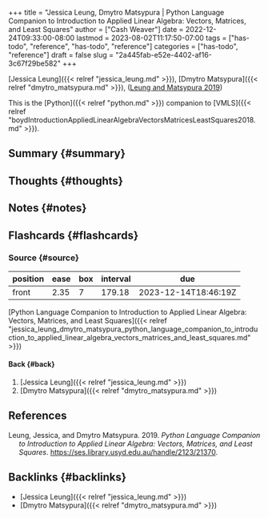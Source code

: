 +++
title = "Jessica Leung, Dmytro Matsypura | Python Language Companion to Introduction to Applied Linear Algebra: Vectors, Matrices, and Least Squares"
author = ["Cash Weaver"]
date = 2022-12-24T09:33:00-08:00
lastmod = 2023-08-02T11:17:50-07:00
tags = ["has-todo", "reference", "has-todo", "reference"]
categories = ["has-todo", "reference"]
draft = false
slug = "2a445fab-e52e-4402-af16-3c67f29be582"
+++

[Jessica Leung]({{< relref "jessica_leung.md" >}}), [Dmytro Matsypura]({{< relref "dmytro_matsypura.md" >}}), (<a href="#citeproc_bib_item_1">Leung and Matsypura 2019</a>)

This is the [Python]({{< relref "python.md" >}}) companion to [VMLS]({{< relref "boydIntroductionAppliedLinearAlgebraVectorsMatricesLeastSquares2018.md" >}}).


## Summary {#summary}


## Thoughts {#thoughts}


## Notes {#notes}


## Flashcards {#flashcards}


### Source {#source}

| position | ease | box | interval | due                  |
|----------|------|-----|----------|----------------------|
| front    | 2.35 | 7   | 179.18   | 2023-12-14T18:46:19Z |

[Python Language Companion to Introduction to Applied Linear Algebra: Vectors, Matrices, and Least Squares]({{< relref "jessica_leung_dmytro_matsypura_python_language_companion_to_introduction_to_applied_linear_algebra_vectors_matrices_and_least_squares.md" >}})


#### Back {#back}

1.  [Jessica Leung]({{< relref "jessica_leung.md" >}})
2.  [Dmytro Matsypura]({{< relref "dmytro_matsypura.md" >}})

## References

<style>.csl-entry{text-indent: -1.5em; margin-left: 1.5em;}</style><div class="csl-bib-body">
  <div class="csl-entry"><a id="citeproc_bib_item_1"></a>Leung, Jessica, and Dmytro Matsypura. 2019. <i>Python Language Companion to Introduction to Applied Linear Algebra: Vectors, Matrices, and Least Squares</i>. <a href="https://ses.library.usyd.edu.au/handle/2123/21370">https://ses.library.usyd.edu.au/handle/2123/21370</a>.</div>
</div>


## Backlinks {#backlinks}

-   [Jessica Leung]({{< relref "jessica_leung.md" >}})
-   [Dmytro Matsypura]({{< relref "dmytro_matsypura.md" >}})
